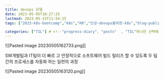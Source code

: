 ```yaml
---
title: devops 모델
date: 2023-05-05T16:27:25
lastmod: 2023-05-15T11:54:25
tags: ["2023-k8s-bootcamp","k8s","KR","인강-devops를위한-k8s","blog-published"] 

categories: ["TIL"] # <!--"progress-diary", "posts"  , "TIL"하나만 선택해서보셈 -->
---
```

![[Pasted image 20230505162733.png]]


SW개발팀과 IT팀이 더 빠르                 고 안정적으로 소프트웨어 빌드 릴리즈 할 수 있도록 두 팀간의 프로세스를 자동화 하는 일련의 과정

![[Pasted image 20230505163120.png]]


